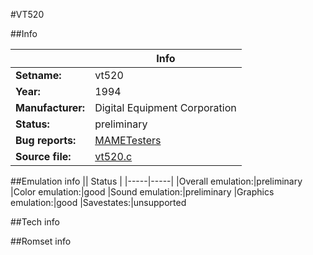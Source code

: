 #VT520

##Info

||Info|
|-----|-----|
|**Setname:**|vt520
|**Year:**|1994
|**Manufacturer:**|Digital Equipment Corporation
|**Status:**|preliminary
|**Bug reports:**|[MAMETesters](http://mametesters.org/view_all_set.php?type=1&temporary=y&search=vt520.c)
|**Source file:**|[vt520.c](https://github.com/mamedev/mame/blob/master/src/mess/drivers/vt520.c)

##Emulation info
|| Status |
|-----|-----|
|Overall emulation:|preliminary
|Color emulation:|good
|Sound emulation:|preliminary
|Graphics emulation:|good
|Savestates:|unsupported

##Tech info

##Romset info

<!--- START OF EDITED COMMENT DO NOT TOUCH TEXT ABOVE-->
